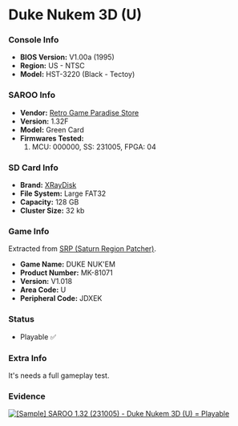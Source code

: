 # Duke Nukem 3D (U)

### Console Info

- <b>BIOS Version:</b> V1.00a (1995)
- <b>Region:</b> US - NTSC
- <b>Model:</b> HST-3220 (Black - Tectoy)

### SAROO Info

- <b>Vendor:</b> [Retro Game Paradise Store](https://s.click.aliexpress.com/e/_DlCqvfB)
- <b>Version:</b> 1.32F
- <b>Model:</b> Green Card
- <b>Firmwares Tested:</b>
  1. MCU: 000000, SS: 231005, FPGA: 04

### SD Card Info

- <b>Brand:</b> [XRayDisk](https://s.click.aliexpress.com/e/_DFQnFSH)
- <b>File System:</b> Large FAT32
- <b>Capacity:</b> 128 GB
- <b>Cluster Size:</b> 32 kb

### Game Info

Extracted from [SRP (Saturn Region Patcher)](https://segaxtreme.net/resources/saturn-region-patcher.81/download).

- <b>Game Name:</b> DUKE NUK'EM
- <b>Product Number:</b> MK-81071
- <b>Version:</b> V1.018
- <b>Area Code:</b> U
- <b>Peripheral Code:</b> JDXEK

### Status

- Playable :white_check_mark:

### Extra Info

It's needs a full gameplay test.

### Evidence

[![[Sample] SAROO 1.32 (231005) - Duke Nukem 3D (U) = Playable](https://img.youtube.com/vi/mxY5-EnT8E4/0.jpg)](https://www.youtube.com/watch?v=mxY5-EnT8E4)
